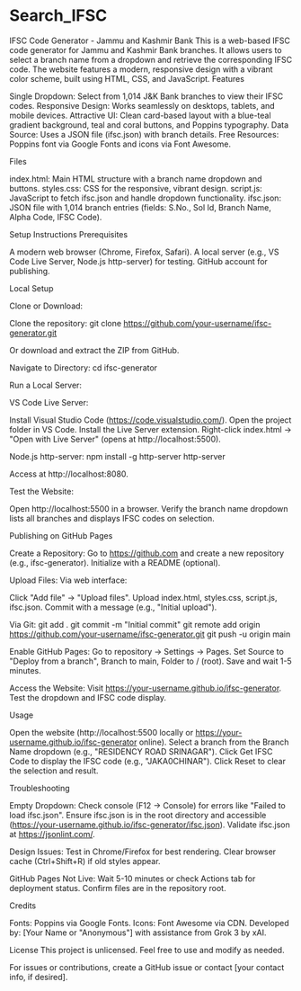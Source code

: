 # Search_IFSC
IFSC Code Generator - Jammu and Kashmir Bank
This is a web-based IFSC code generator for Jammu and Kashmir Bank branches. It allows users to select a branch name from a dropdown and retrieve the corresponding IFSC code. The website features a modern, responsive design with a vibrant color scheme, built using HTML, CSS, and JavaScript.
Features

Single Dropdown: Select from 1,014 J&K Bank branches to view their IFSC codes.
Responsive Design: Works seamlessly on desktops, tablets, and mobile devices.
Attractive UI: Clean card-based layout with a blue-teal gradient background, teal and coral buttons, and Poppins typography.
Data Source: Uses a JSON file (ifsc.json) with branch details.
Free Resources: Poppins font via Google Fonts and icons via Font Awesome.

Files

index.html: Main HTML structure with a branch name dropdown and buttons.
styles.css: CSS for the responsive, vibrant design.
script.js: JavaScript to fetch ifsc.json and handle dropdown functionality.
ifsc.json: JSON file with 1,014 branch entries (fields: S.No., Sol Id, Branch Name, Alpha Code, IFSC Code).

Setup Instructions
Prerequisites

A modern web browser (Chrome, Firefox, Safari).
A local server (e.g., VS Code Live Server, Node.js http-server) for testing.
GitHub account for publishing.

Local Setup

Clone or Download:

Clone the repository:
git clone https://github.com/your-username/ifsc-generator.git


Or download and extract the ZIP from GitHub.



Navigate to Directory:
cd ifsc-generator


Run a Local Server:

VS Code Live Server:

Install Visual Studio Code (https://code.visualstudio.com/).
Open the project folder in VS Code.
Install the Live Server extension.
Right-click index.html → "Open with Live Server" (opens at http://localhost:5500).


Node.js http-server:
npm install -g http-server
http-server


Access at http://localhost:8080.




Test the Website:

Open http://localhost:5500 in a browser.
Verify the branch name dropdown lists all branches and displays IFSC codes on selection.



Publishing on GitHub Pages

Create a Repository:
Go to https://github.com and create a new repository (e.g., ifsc-generator).
Initialize with a README (optional).


Upload Files:
Via web interface:

Click "Add file" → "Upload files".
Upload index.html, styles.css, script.js, ifsc.json.
Commit with a message (e.g., "Initial upload").


Via Git:
git add .
git commit -m "Initial commit"
git remote add origin https://github.com/your-username/ifsc-generator.git
git push -u origin main




Enable GitHub Pages:
Go to repository → Settings → Pages.
Set Source to "Deploy from a branch", Branch to main, Folder to / (root).
Save and wait 1-5 minutes.


Access the Website:
Visit https://your-username.github.io/ifsc-generator.
Test the dropdown and IFSC code display.



Usage

Open the website (http://localhost:5500 locally or https://your-username.github.io/ifsc-generator online).
Select a branch from the Branch Name dropdown (e.g., "RESIDENCY ROAD SRINAGAR").
Click Get IFSC Code to display the IFSC code (e.g., "JAKA0CHINAR").
Click Reset to clear the selection and result.

Troubleshooting

Empty Dropdown:
Check console (F12 → Console) for errors like "Failed to load ifsc.json".
Ensure ifsc.json is in the root directory and accessible (https://your-username.github.io/ifsc-generator/ifsc.json).
Validate ifsc.json at https://jsonlint.com/.


Design Issues:
Test in Chrome/Firefox for best rendering.
Clear browser cache (Ctrl+Shift+R) if old styles appear.


GitHub Pages Not Live:
Wait 5-10 minutes or check Actions tab for deployment status.
Confirm files are in the repository root.



Credits

Fonts: Poppins via Google Fonts.
Icons: Font Awesome via CDN.
Developed by: [Your Name or "Anonymous"] with assistance from Grok 3 by xAI.

License
This project is unlicensed. Feel free to use and modify as needed.

For issues or contributions, create a GitHub issue or contact [your contact info, if desired].
